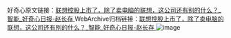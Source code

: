 好奇心原文链接：[联想控股上市了，除了卖电脑的联想，这公司还有别的什么？_智能_好奇心日报-赵长存 ](https://www.qdaily.com/articles/11417.html)
WebArchive归档链接：[联想控股上市了，除了卖电脑的联想，这公司还有别的什么？_智能_好奇心日报-赵长存 ](http://web.archive.org/web/20160730115047/http://www.qdaily.com/articles/11417.html)
![image](http://ww3.sinaimg.cn/large/007d5XDply1g3whg75g2aj30u02xj7wh)